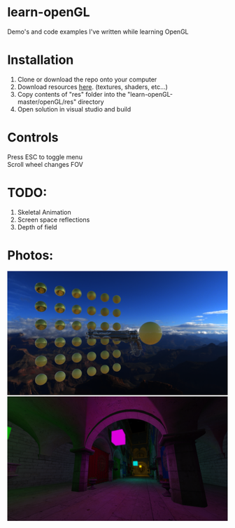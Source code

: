 # learn-openGL

Demo's and code examples I've written while learning OpenGL

# Installation 

1. Clone or download the repo onto your computer
2. Download resources [here][site]. (textures, shaders, etc...)
3. Copy contents of "res" folder into the "learn-openGL-master/openGL/res" directory
4. Open solution in visual studio and build

  [site]: https://www.dropbox.com/sh/jshliyx0iwjcr1c/AADhZai7CA_NxOCipyVPLpwBa?dl=0
# Controls
Press ESC to toggle menu  
Scroll wheel changes FOV  
# TODO:
1. Skeletal Animation  
2. Screen space reflections  
3. Depth of field
# Photos:
![screenshot_1](photos/IBL.png) 
![screenshot_2](photos/Bloom.png) 
